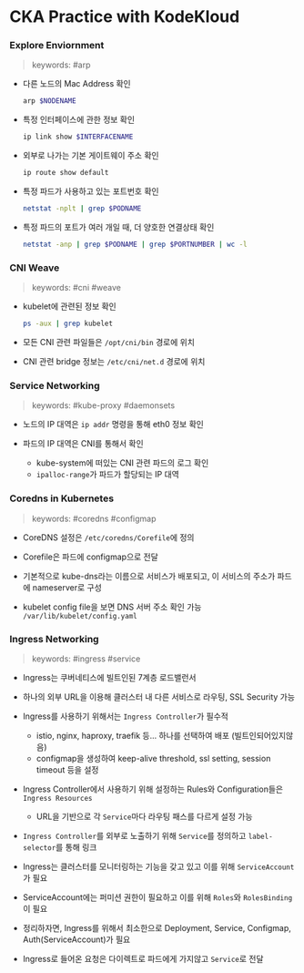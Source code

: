 # CKA Practice with KodeKloud
### Explore Enviornment
> keywords: #arp 

- 다른 노드의 Mac Address 확인
    ```bash
    arp $NODENAME
    ```

- 특정 인터페이스에 관한 정보 확인
    ```bash
    ip link show $INTERFACENAME
    ```

- 외부로 나가는 기본 게이트웨이 주소 확인
    ```bash
    ip route show default
    ```

- 특정 파드가 사용하고 있는 포트번호 확인
    ```bash
    netstat -nplt | grep $PODNAME
    ```

- 특정 파드의 포트가 여러 개일 때, 더 양호한 연결상태 확인
    ```bash
    netstat -anp | grep $PODNAME | grep $PORTNUMBER | wc -l
    ```

### CNI Weave
> keywords: #cni #weave

- kubelet에 관련된 정보 확인
    ```bash
    ps -aux | grep kubelet
    ```

- 모든 CNI 관련 파일들은 `/opt/cni/bin` 경로에 위치

- CNI 관련 bridge 정보는 `/etc/cni/net.d` 경로에 위치

### Service Networking
> keywords: #kube-proxy #daemonsets

- 노드의 IP 대역은 `ip addr` 명령을 통해 eth0 정보 확인

- 파드의 IP 대역은 CNI를 통해서 확인
    - kube-system에 떠있는 CNI 관련 파드의 로그 확인
    - `ipalloc-range`가 파드가 할당되는 IP 대역

### Coredns in Kubernetes
> keywords: #coredns #configmap

- CoreDNS 설정은 `/etc/coredns/Corefile`에 정의

- Corefile은 파드에 configmap으로 전달

- 기본적으로 kube-dns라는 이름으로 서비스가 배포되고, 이 서비스의 주소가 파드에 nameserver로 구성

- kubelet config file을 보면 DNS 서버 주소 확인 가능 `/var/lib/kubelet/config.yaml`

### Ingress Networking
> keywords: #ingress #service

- Ingress는 쿠버네티스에 빌트인된 7계층 로드밸런서

- 하나의 외부 URL을 이용해 클러스터 내 다른 서비스로 라우팅, SSL Security 가능

- Ingress를 사용하기 위해서는 `Ingress Controller`가 필수적
    - istio, nginx, haproxy, traefik 등... 하나를 선택하여 배포 (빌트인되어있지않음)
    - configmap을 생성하여 keep-alive threshold, ssl setting, session timeout 등을 설정

- Ingress Controller에서 사용하기 위해 설정하는 Rules와 Configuration들은 `Ingress Resources`
    - URL을 기반으로 각 `Service`마다 라우팅 패스를 다르게 설정 가능


- `Ingress Controller`를 외부로 노출하기 위해 `Service`를 정의하고 `label-selector`를 통해 링크

- Ingress는 클러스터를 모니터링하는 기능을 갖고 있고 이를 위해 `ServiceAccount`가 필요

- ServiceAccount에는 퍼미션 권한이 필요하고 이를 위해 `Roles`와 `RolesBinding`이 필요

- 정리하자면, Ingress를 위해서 최소한으로 Deployment, Service, Configmap, Auth(ServiceAccount)가 필요

- Ingress로 들어온 요청은 다이렉트로 파드에게 가지않고 `Service`로 전달

